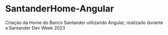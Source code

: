 # SantanderHome-Angular
Criação da Home do Banco Santander utilizando Angular, realizado durante a Santander Dev Week 2023
